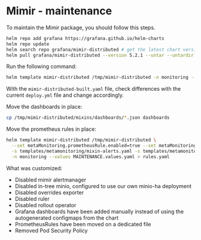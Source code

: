 # Mimir - maintenance

To maintain the Mimir package, you should follow this steps.

```bash
helm repo add grafana https://grafana.github.io/helm-charts
helm repo update
helm search repo grafana/mimir-distributed # get the latest chart version
helm pull grafana/mimir-distributed --version 5.2.1 --untar --untardir /tmp # this command will download the chart in /tmp/mimir-distributed
```

Run the following command:

```bash
helm template mimir-distributed /tmp/mimir-distributed -n monitoring --values MAINTENANCE.values.yaml > mimir-distributed-built.yaml
```

With the `mimir-distributed-built.yaml` file, check differences with the current `deploy.yml` file and change accordingly.

Move the dashboards in place:
```bash
cp /tmp/mimir-distributed/mixins/dashboards/*.json dashboards
```

Move the prometheus rules in place:
```bash
helm template mimir-distributed /tmp/mimir-distributed \
  --set metaMonitoring.prometheusRule.enabled=true --set metaMonitoring.prometheusRule.mimirAlerts=true --set metaMonitoring.prometheusRule.mimirRules=true \
  -s templates/metamonitoring/mixin-alerts.yaml -s templates/metamonitoring/prometheusrule.yaml -s templates/metamonitoring/recording-rules.yaml \
  -n monitoring --values MAINTENANCE.values.yaml > rules.yaml
```

What was customized:

- Disabled mimir alertmanager
- Disabled in-tree minio, configured to use our own minio-ha deployment
- Disabled overrides exporter
- Disabled ruler
- Disabled rollout operator
- Grafana dashboards have been added manually instead of using the autogenerated configmaps from the chart
- PrometheusRules have been moved on a dedicated file
- Removed Pod Security Policy